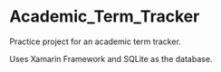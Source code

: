 # Academic_Term_Tracker

Practice project for an academic term tracker.

Uses Xamarin Framework and SQLite as the database.
